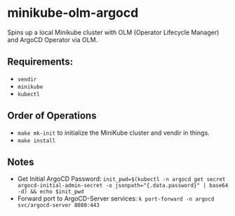 # minikube-olm-argocd

Spins up a local Minikube cluster with OLM (Operator Lifecycle Manager) and ArgoCD Operator via OLM.

## Requirements:
 * `vendir`
 * `minikube`
 * `kubectl`

## Order of Operations

- `make mk-init` to initialize the MiniKube cluster and vendir in things.
- `make install`

## Notes

* Get Initial ArgoCD Password: `init_pwd=$(kubectl -n argocd get secret argocd-initial-admin-secret -o jsonpath="{.data.password}" | base64 -d) && echo $init_pwd`
* Forward port to ArgoCD-Server services: `k port-forward -n argocd svc/argocd-server 8080:443`
